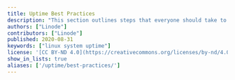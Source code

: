```yaml
---
title: Uptime Best Practices
description: "This section outlines steps that everyone should take to maximize application and system uptime."
authors: ["Linode"]
contributors: ["Linode"]
published: 2020-08-31
keywords: ["linux system uptime"]
license: '[CC BY-ND 4.0](https://creativecommons.org/licenses/by-nd/4.0)'
show_in_lists: true
aliases: ['/uptime/best-practices/']
---
```


